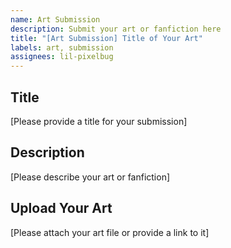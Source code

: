 ```yaml
---
name: Art Submission
description: Submit your art or fanfiction here
title: "[Art Submission] Title of Your Art"
labels: art, submission
assignees: lil-pixelbug
---
```


## Title
[Please provide a title for your submission]

## Description
[Please describe your art or fanfiction]

## Upload Your Art
[Please attach your art file or provide a link to it]

